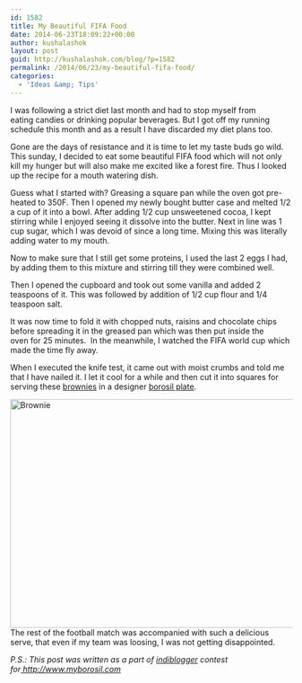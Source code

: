 ```yaml
---
id: 1582
title: My Beautiful FIFA Food
date: 2014-06-23T18:09:22+00:00
author: kushalashok
layout: post
guid: http://kushalashok.com/blog/?p=1582
permalink: /2014/06/23/my-beautiful-fifa-food/
categories:
  - 'Ideas &amp; Tips'
---
```

I was following a strict diet last month and had to stop myself from eating candies or drinking popular beverages. But I got off my running schedule this month and as a result I have discarded my diet plans too.

Gone are the days of resistance and it is time to let my taste buds go wild. This sunday, I decided to eat some beautiful FIFA food which will not only kill my hunger but will also make me excited like a forest fire. Thus I looked up the recipe for a mouth watering dish.

Guess what I started with? Greasing a square pan while the oven got pre-heated to 350F. Then I opened my newly bought butter case and melted 1/2 a cup of it into a bowl. After adding 1/2 cup unsweetened cocoa, I kept stirring while I enjoyed seeing it dissolve into the butter. Next in line was 1 cup sugar, which I was devoid of since a long time. Mixing this was literally adding water to my mouth.

Now to make sure that I still get some proteins, I used the last 2 eggs I had, by adding them to this mixture and stirring till they were combined well.

Then I opened the cupboard and took out some vanilla and added 2 teaspoons of it. This was followed by addition of 1/2 cup flour and 1/4 teaspoon salt.

It was now time to fold it with chopped nuts, raisins and chocolate chips before spreading it in the greased pan which was then put inside the oven for 25 minutes.  In the meanwhile, I watched the FIFA world cup which made the time fly away.

When I executed the knife test, it came out with moist crumbs and told me that I have nailed it. I let it cool for a while and then cut it into squares for serving these <a title="Recipe at food.com" href="http://www.food.com/recipe/quot-whatever-floats-your-boat-quot-brownies-32204" target="_blank">brownies</a> in a designer <a title="Borosil Official website" href="http://www.myborosil.com" target="_blank">borosil plate</a>.

<img class="aligncenter" src="http://img.food.com/img/recipes/32/20/4/large/picblOl7e.jpg" alt="Brownie" width="614" height="407" />The rest of the football match was accompanied with such a delicious serve, that even if my team was loosing, I was not getting disappointed.

_P.S.: This post was written as a part of <a title="Indiblogger website" href="http://www.indiblogger.in/" target="_blank">indiblogger</a> contest for<a title="Borosil Website" href="%20http://www.myborosil.com" target="_blank"> http://www.myborosil.com</a>_